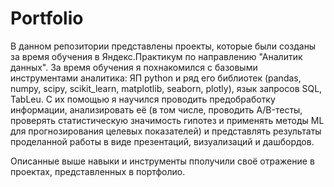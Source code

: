 # Portfolio

В данном репозитории представлены проекты, которые были созданы за время обучения в Яндекс.Практикум по направлению "Аналитик данных". 
За время обучения я похнакомился с базовыми инструментами аналитика: ЯП python и ряд его библиотек (pandas, numpy, scipy, scikit_learn, matplotlib, seaborn, plotly), 
язык запросов SQL, TabLeu. С их помощью я научился проводить предобработку информации, анализировать её (в том числе, проводить A/B-тесты, проверять статистическую значимость гипотез 
и применять методы ML для прогнозирования целевых показателей) и представлять результаты проделанной работы в виде презентаций, визуализаций и дашбордов.

Описанные выше навыки и инструменты пполучили своё отражение в проектах, представленных в портфолио. 

